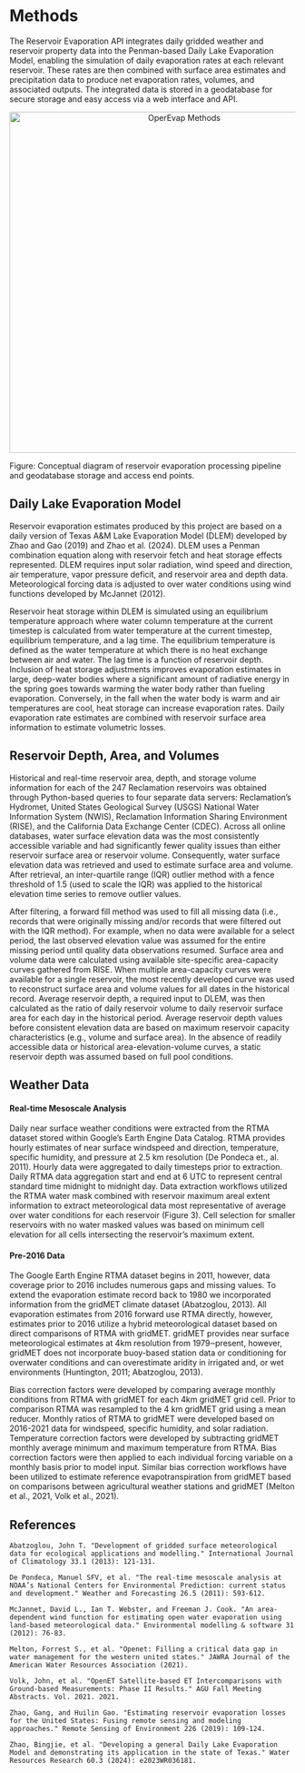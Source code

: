 # Methods

The Reservoir Evaporation API integrates daily gridded weather and reservoir property data into the Penman-based Daily Lake Evaporation Model, enabling the simulation of daily evaporation rates at each relevant reservoir. These rates are then combined with surface area estimates and precipitation data to produce net evaporation rates, volumes, and associated outputs. The integrated data is stored in a geodatabase for secure storage and easy access via a web interface and API.

<center>

<img src="https://picsur.spatialbytes.work/i/b77c0887-802d-4a3f-bda5-a5ed7d0b204c.jpg" alt="OperEvap Methods" width="600">

</center>


Figure: Conceptual diagram of reservoir evaporation processing pipeline and geodatabase storage and access end points.

## Daily Lake Evaporation Model

Reservoir evaporation estimates produced by this project are based on a daily version of Texas A&M Lake Evaporation Model (DLEM) developed by Zhao and Gao (2019) and Zhao et al. (2024). DLEM uses a Penman combination equation along with reservoir fetch and heat storage effects represented. DLEM requires input solar radiation, wind speed and direction, air temperature, vapor pressure deficit, and reservoir area and depth data. Meteorological forcing data is adjusted to over water conditions using wind functions developed by McJannet (2012).

Reservoir heat storage within DLEM is simulated using an equilibrium temperature approach where water column temperature at the current timestep is calculated from water temperature at the current timestep, equilibrium temperature, and a lag time. The equilibrium temperature is defined as the water temperature at which there is no heat exchange between air and water. The lag time is a function of reservoir depth. Inclusion of heat storage adjustments improves evaporation estimates in large, deep-water bodies where a significant amount of radiative energy in the spring goes towards warming the water body rather than fueling evaporation. Conversely, in the fall when the water body is warm and air temperatures are cool, heat storage can increase evaporation rates. Daily evaporation rate estimates are combined with reservoir surface area information to estimate volumetric losses.

## Reservoir Depth, Area, and Volumes

Historical and real-time reservoir area, depth, and storage volume information for each of the 247 Reclamation reservoirs was obtained through Python-based queries to four separate data servers: Reclamation’s Hydromet, United States Geological Survey (USGS) National Water Information System (NWIS), Reclamation Information Sharing Environment (RISE), and the California Data Exchange Center (CDEC). Across all online databases, water surface elevation data was the most consistently accessible variable and had significantly fewer quality issues than either reservoir surface area or reservoir volume. Consequently, water surface elevation data was retrieved and used to estimate surface area and volume. After retrieval, an inter-quartile range (IQR) outlier method with a fence threshold of 1.5 (used to scale the IQR) was applied to the historical elevation time series to remove outlier values.

After filtering, a forward fill method was used to fill all missing data (i.e., records that were originally missing and/or records that were filtered out with the IQR method). For example, when no data were available for a select period, the last observed elevation value was assumed for the entire missing period until quality data observations resumed. Surface area and volume data were calculated using available site-specific area-capacity curves gathered from RISE. When multiple area-capacity curves were available for a single reservoir, the most recently developed curve was used to reconstruct surface area and volume values for all dates in the historical record. Average reservoir depth, a required input to DLEM, was then calculated as the ratio of daily reservoir volume to daily reservoir surface area for each day in the historical period. Average reservoir depth values before consistent elevation data are based on maximum reservoir capacity characteristics (e.g., volume and surface area). In the absence of readily accessible data or historical area-elevation-volume curves, a static reservoir depth was assumed based on full pool conditions.

## Weather Data

#### Real-time Mesoscale Analysis

Daily near surface weather conditions were extracted from the RTMA dataset stored within Google’s Earth Engine Data Catalog. RTMA provides hourly estimates of near surface windspeed and direction, temperature, specific humidity, and pressure at 2.5 km resolution (De Pondeca et., al. 2011). Hourly data were aggregated to daily timesteps prior to extraction. Daily RTMA data aggregation start and end at 6 UTC to represent central standard time midnight to midnight day.  Data extraction workflows utilized the RTMA water mask combined with reservoir maximum areal extent information to extract meteorological data most representative of average over water conditions for each reservoir (Figure 3). Cell selection for smaller reservoirs with no water masked values was based on minimum cell elevation for all cells intersecting the reservoir’s maximum extent.

#### Pre-2016 Data

The Google Earth Engine RTMA dataset begins in 2011, however, data coverage prior to 2016 includes numerous gaps and missing values. To extend the evaporation estimate record back to 1980 we incorporated information from the gridMET climate dataset (Abatzoglou, 2013). All evaporation estimates from 2016 forward use RTMA directly, however, estimates prior to 2016 utilize a hybrid meteorological dataset based on direct comparisons of RTMA with gridMET. gridMET provides near surface meteorological estimates at 4km resolution from 1979‒present, however, gridMET does not incorporate buoy-based station data or conditioning for overwater conditions and can overestimate aridity in irrigated and, or wet environments (Huntington, 2011; Abatzoglou, 2013).

Bias correction factors were developed by comparing average monthly conditions from RTMA with gridMET for each 4km gridMET grid cell. Prior to comparison RTMA was resampled to the 4 km gridMET grid using a mean reducer. Monthly ratios of RTMA to gridMET were developed based on 2016-2021 data for windspeed, specific humidity, and solar radiation. Temperature correction factors were developed by subtracting gridMET monthly average minimum and maximum temperature from RTMA. Bias correction factors were then applied to each individual forcing variable on a monthly basis prior to model input. Similar bias correction workflows have been utilized to estimate reference evapotranspiration from gridMET based on comparisons between agricultural weather stations and gridMET (Melton et al., 2021, Volk et al., 2021).



## References

```
Abatzoglou, John T. "Development of gridded surface meteorological data for ecological applications and modelling." International Journal of Climatology 33.1 (2013): 121-131.

De Pondeca, Manuel SFV, et al. "The real-time mesoscale analysis at NOAA’s National Centers for Environmental Prediction: current status and development." Weather and Forecasting 26.5 (2011): 593-612.

McJannet, David L., Ian T. Webster, and Freeman J. Cook. "An area-dependent wind function for estimating open water evaporation using land-based meteorological data." Environmental modelling & software 31 (2012): 76-83.

Melton, Forrest S., et al. "Openet: Filling a critical data gap in water management for the western united states." JAWRA Journal of the American Water Resources Association (2021).

Volk, John, et al. "OpenET Satellite-based ET Intercomparisons with Ground-based Measurements: Phase II Results." AGU Fall Meeting Abstracts. Vol. 2021. 2021.

Zhao, Gang, and Huilin Gao. "Estimating reservoir evaporation losses for the United States: Fusing remote sensing and modeling approaches." Remote Sensing of Environment 226 (2019): 109-124.

Zhao, Bingjie, et al. "Developing a general Daily Lake Evaporation Model and demonstrating its application in the state of Texas." Water Resources Research 60.3 (2024): e2023WR036181.
```


